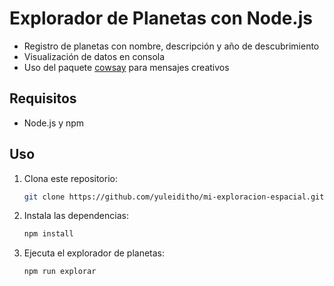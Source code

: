 # Explorador de Planetas con Node.js

- Registro de planetas con nombre, descripción y año de descubrimiento
- Visualización de datos en consola
- Uso del paquete [cowsay](https://github.com/piuccio/cowsay) para mensajes creativos

## Requisitos

- Node.js y npm

## Uso

1. Clona este repositorio:
    ```bash
    git clone https://github.com/yuleiditho/mi-exploracion-espacial.git
    ```
2. Instala las dependencias:
    ```bash
    npm install
    ```
3. Ejecuta el explorador de planetas:
    ```bash
    npm run explorar
    ```

